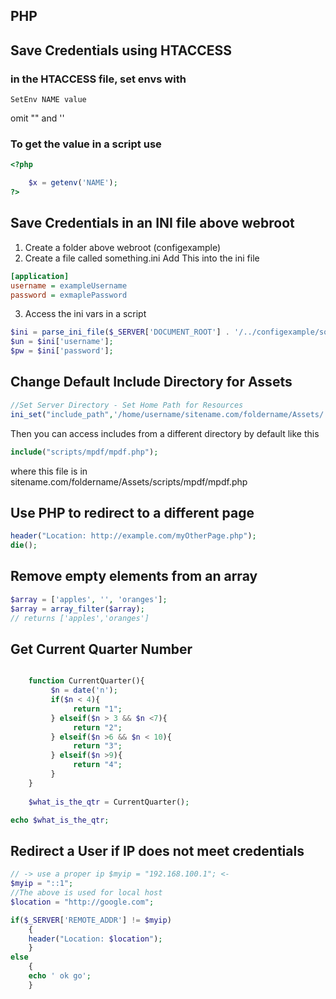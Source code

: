 ## PHP 

## Save Credentials using HTACCESS
### in the HTACCESS file, set envs with
```
SetEnv NAME value
```
omit "" and ''

### To get the value in a script use 
```php
<?php

    $x = getenv('NAME');
?>
```

## Save Credentials in an INI file above webroot
1. Create a folder above webroot (configexample)
2. Create a file called something.ini
Add This into the ini file
```ini
[application]
username = exampleUsername
password = exmaplePassword
```

3. Access the ini vars in a script
```php
$ini = parse_ini_file($_SERVER['DOCUMENT_ROOT'] . '/../configexample/something.ini');
$un = $ini['username'];  
$pw = $ini['password'];  
```

## Change Default Include Directory for Assets
```php
//Set Server Directory - Set Home Path for Resources
ini_set("include_path",'/home/username/sitename.com/foldername/Assets/');
```
Then you can access includes from a different directory by default like this
```php
include("scripts/mpdf/mpdf.php");
```
where this file is in sitename.com/foldername/Assets/scripts/mpdf/mpdf.php

## Use PHP to redirect to a different page
```php
header("Location: http://example.com/myOtherPage.php");
die();
```

## Remove empty elements from an array
```php
$array = ['apples', '', 'oranges'];
$array = array_filter($array);
// returns ['apples','oranges']
```

## Get Current Quarter Number
```php

    function CurrentQuarter(){
         $n = date('n');
         if($n < 4){
              return "1";
         } elseif($n > 3 && $n <7){
              return "2";
         } elseif($n >6 && $n < 10){
              return "3";
         } elseif($n >9){
              return "4";
         }
    }
    
    $what_is_the_qtr = CurrentQuarter();

echo $what_is_the_qtr;
```

## Redirect a User if IP does not meet credentials
```php
// -> use a proper ip $myip = "192.168.100.1"; <-
$myip = "::1";
//The above is used for local host
$location = "http://google.com";

if($_SERVER['REMOTE_ADDR'] != $myip)
    {
    header("Location: $location");
    }
else
    {
    echo ' ok go';
    }

```
